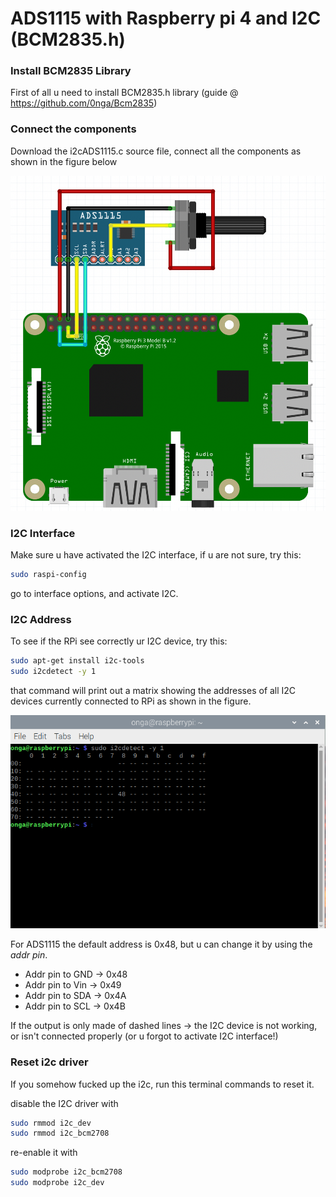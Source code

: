 # ADS1115 with Raspberry pi 4 and I2C (BCM2835.h)

### Install BCM2835 Library
First of all u need to install BCM2835.h library (guide @ https://github.com/0nga/Bcm2835)

### Connect the components
Download the i2cADS1115.c source file, connect all the components as shown in the figure below

![Circuit](RPi-ADS1115-POT.png)

### I2C Interface

Make sure u have activated the I2C interface, if u are not sure, try this:

```bash
sudo raspi-config
```
go to interface options, and activate I2C.


### I2C Address
To see if the RPi see correctly ur I2C device, try this:

```bash
sudo apt-get install i2c-tools
sudo i2cdetect -y 1
```
that command will print out a matrix showing the addresses of all I2C devices currently connected to RPi as shown in the figure.

![Results of i2cdetect](i2cDetectOk.png)




For ADS1115 the default address is 0x48, but u can change it by using the *addr pin*.
- Addr pin to GND -> 0x48
- Addr pin to Vin -> 0x49
- Addr pin to SDA -> 0x4A 
- Addr pin to SCL -> 0x4B

If the output is only made of dashed lines -> the I2C device is not working, or isn't connected properly (or u forgot to activate I2C interface!) 

### Reset i2c driver
If you somehow fucked up the i2c, run this terminal commands to reset it.

disable the I2C driver with
```bash
sudo rmmod i2c_dev
sudo rmmod i2c_bcm2708
```

re-enable it with
```bash
sudo modprobe i2c_bcm2708
sudo modprobe i2c_dev
```






